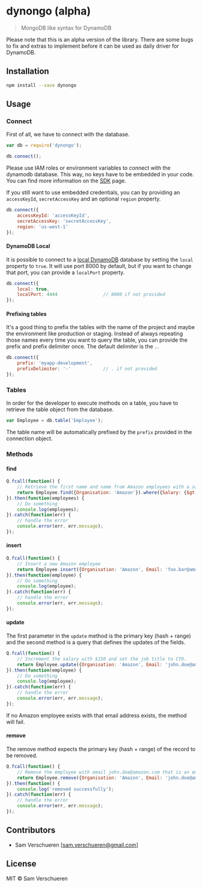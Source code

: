 # dynongo (alpha)

> MongoDB like syntax for DynamoDB

Please note that this is an alpha version of the library. There are some bugs to fix and extras to implement before
it can be used as daily driver for DynamoDB.

## Installation

```bash
npm install --save dynongo
```

## Usage

### Connect

First of all, we have to connect with the database.

```javascript
var db = require('dynongo');

db.connect();
```

Please use IAM roles or environment variables to connect with the dynamodb database. This way, no keys have to
be embedded in your code. You can find more information on the [SDK](http://docs.aws.amazon.com/AWSJavaScriptSDK/guide/node-configuring.html)
page.

If you still want to use embedded credentials, you can by providing an `accessKeyId`, `secretAccessKey` and an optional `region` property.

```javascript
db.connect({
    accessKeyId: 'accessKeyId',
    secretAccessKey: 'secretAccessKey',
    region: 'us-west-1'
});
```

#### DynamoDB Local

It is possible to connect to a [local DynamoDB](http://docs.aws.amazon.com/amazondynamodb/latest/developerguide/Tools.DynamoDBLocal.html) database 
by setting the `local` property to `true`. It will use port 8000 by default, but if you want to change that port, you can provide a `localPort` property.

```javascript
db.connect({
    local: true,
    localPort: 4444                 // 8000 if not provided
});
```

#### Prefixing tables

It's a good thing to prefix the tables with the name of the project and maybe the environment like production or staging. Instead
of always repeating those names every time you want to query the table, you can provide the prefix and prefix delimiter once. The
default delimiter is the `.`.

```javascript
db.connect({
    prefix: 'myapp-development',
    prefixDelimiter: '-'            // . if not provided
});
```

### Tables

In order for the developer to execute methods on a table, you have to retrieve the table object from the database.

```javascript
var Employee = db.table('Employee');
```

The table name will be automatically prefixed by the `prefix` provided in the connection object.

### Methods

#### find

```javascript
Q.fcall(function() {
    // Retrieve the first name and name from Amazon employees with a salary greater then $3000.
    return Employee.find({Organisation: 'Amazon'}).where({Salary: {$gt: 3000}}).select('FirstName Name').exec();
}).then(function(employees) {
    // Do something
    console.log(employees);
}).catch(function(err) {
    // handle the error
    console.error(err, err.message);
});
```

#### insert

```javascript
Q.fcall(function() {
    // Insert a new Amazon employee
    return Employee.insert({Organisation: 'Amazon', Email: 'foo.bar@amazon.com'}, {Title: 'CFO', FirstName: 'Foo', Name: 'Bar', Salary: 4500}).exec();
}).then(function(employee) {
    // Do something
    console.log(employee);
}).catch(function(err) {
    // handle the error
    console.error(err, err.message);
});
```

#### update

The first parameter in the `update` method is the primary key (hash + range) and the second method is a query that
defines the updates of the fields.

```javascript
Q.fcall(function() {
    // Increment the salary with $150 and set the job title to CTO.
    return Employee.update({Organisation: 'Amazon', Email: 'john.doe@amazon.com'}, {$set: {Title: 'CTO'}, $inc: {Salary: 150}}).exec();
}).then(function(employee) {
    // Do something
    console.log(employee);
}).catch(function(err) {
    // handle the error
    console.error(err, err.message);
});
```

If no Amazon employee exists with that email address exists, the method will fail.

#### remove

The remove method expects the primary key (hash + range) of the record to be removed.

```javascript
Q.fcall(function() {
    // Remove the employee with email john.doe@amazon.com that is an employee of Amazon
    return Employee.remove({Organisation: 'Amazon', Email: 'john.doe@amazon.com'}).exec();
}).then(function() {
    console.log('removed successfully');
}).catch(function(err) {
    // handle the error
    console.error(err, err.message);
});
```

## Contributors

- Sam Verschueren [<sam.verschueren@gmail.com>]

## License

MIT © Sam Verschueren
